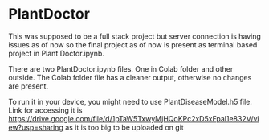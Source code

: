 ﻿# PlantDoctor

This was supposed to be a full stack project but server connection is having issues as of now so the final project as of now is present as terminal based project in Plant Doctor.ipynb.

There are two PlantDoctor.ipynb files.
One in Colab folder and other outside.
The Colab folder file has a cleaner output, otherwise no changes are present.

To run it in your device, you might need to use PlantDiseaseModel.h5 file.
Link for accessing it is https://drive.google.com/file/d/1pTaW5TxwyMjHQoKPc2xD5xFpal1e832V/view?usp=sharing as it is too big to be uploaded on git
